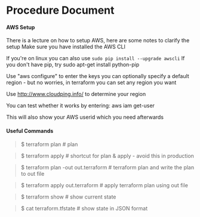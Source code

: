 # Procedure Document

#### AWS Setup

There is a lecture on how to setup AWS, here are some notes to clarify the setup
Make sure you have installed the AWS CLI

If you're on linux you can also use `sudo pip install --upgrade awscli`
If you don't have pip, try sudo apt-get install python-pip

Use "aws configure" to enter the keys
you can optionally specify a default region - but no worries, in terraform you can set any region you want

Use http://www.cloudping.info/ to determine your region

You can test whether it works by entering: aws iam get-user

This will also show your AWS userid which you need afterwards

#### Useful Commands

> \$ terraform plan # plan

> \$ terraform apply # shortcut for plan & apply - avoid this in production

> \$ terraform plan -out out.terraform # terraform plan and write the plan to out file

> \$ terraform apply out.terraform # apply terraform plan using out file

> \$ terraform show # show current state

> \$ cat terraform.tfstate # show state in JSON format
